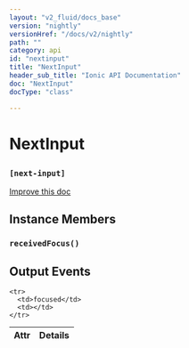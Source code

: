 ```yaml
---
layout: "v2_fluid/docs_base"
version: "nightly"
versionHref: "/docs/v2/nightly"
path: ""
category: api
id: "nextinput"
title: "NextInput"
header_sub_title: "Ionic API Documentation"
doc: "NextInput"
docType: "class"

---
```










<h1 class="api-title">
<a class="anchor" name="next-input" href="#next-input"></a>

NextInput
<h3><code>[next-input]</code></h3>






</h1>

<a class="improve-v2-docs" href="http://github.com/driftyco/ionic/edit/master//src/components/input/native-input.ts#L198">
Improve this doc
</a>










<!-- @usage tag -->


<!-- @property tags -->



<!-- instance methods on the class -->

<h2><a class="anchor" name="instance-members" href="#instance-members"></a>Instance Members</h2>

<div id="receivedFocus"></div>

<h3>
<a class="anchor" name="receivedFocus" href="#receivedFocus"></a>
<code>receivedFocus()</code>
  

</h3>











<!-- output events on the class -->
<h2><a class="anchor" name="output-events" href="#output-events"></a>Output Events</h2>
<table class="table param-table" style="margin:0;">
  <thead>
    <tr>
      <th>Attr</th>
      <th>Details</th>
    </tr>
  </thead>
  <tbody>
    
    <tr>
      <td>focused</td>
      <td></td>
    </tr>
    
  </tbody>
</table>




<!-- related link --><!-- end content block -->


<!-- end body block -->

